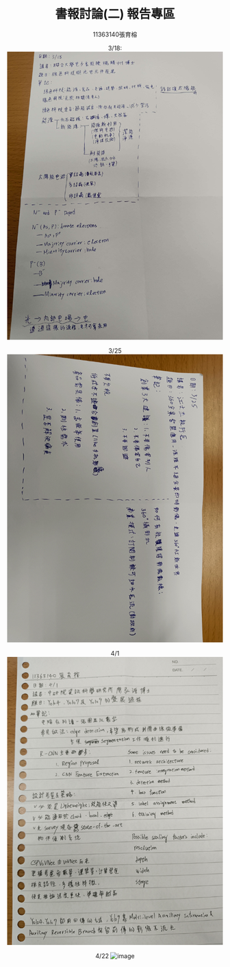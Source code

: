 <header>

<!--
  <<< Author notes: Course header >>>
  Include a 1280×640 image, course title in sentence case, and a concise description in emphasis.
  In your repository settings: enable template repository, add your 1280×640 social image, auto delete head branches.
  Add your open source license, GitHub uses MIT license.
-->

# 書報討論(二) 報告專區

11363140張育榕

3/18:
![image](上課筆記//IMG_20250318_144844.jpg)

3/25
![image](上課筆記/IMG_20250325_150817.jpg)

4/1
![image](上課筆記/IMG_20250401_143107.jpg)

4/22
![image](https://github.com/user-attachments/assets/c0009551-630f-42e0-8555-1d079064ca19)

</header>

<!--
  <<< Author notes: Step 1 >>>
  Choose 3-5 steps for your course.
  The first step is always the hardest, so pick something easy!
  Link to docs.github.com for further explanations.
  Encourage users to open new tabs for steps!
-->

